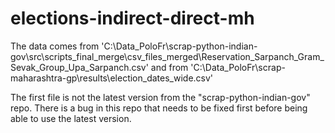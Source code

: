 # elections-indirect-direct-mh

The data comes from 'C:\Data_PoloFr\scrap-python-indian-gov\src\scripts_final_merge\csv_files_merged\Reservation_Sarpanch_Gram_Sevak_Group_Upa_Sarpanch.csv'
and from 'C:\Data_PoloFr\scrap-maharashtra-gp\results\election_dates_wide.csv'

The first file is not the latest version from the "scrap-python-indian-gov" repo.
There is a bug in this repo that needs to be fixed first before being able to use the latest version.
